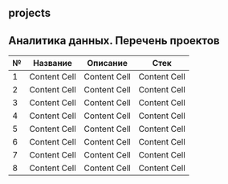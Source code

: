## projects



## Аналитика данных. Перечень проектов 



| №  | Название | Описание | Стек |
| ------------- | ------------- | ------------- | ------------- |
| 1  | Content Cell  | Content Cell  | Content Cell  |
| 2  | Content Cell  | Content Cell  | Content Cell  |
| 3  | Content Cell  | Content Cell  | Content Cell  |
| 4  | Content Cell  | Content Cell  | Content Cell  |
| 5  | Content Cell  | Content Cell  | Content Cell  |
| 6  | Content Cell  | Content Cell  | Content Cell  |
| 7  | Content Cell  | Content Cell  | Content Cell  |
| 8  | Content Cell  | Content Cell  | Content Cell  |
